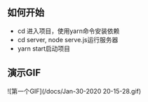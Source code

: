## 如何开始
- cd 进入项目，使用yarn命令安装依赖
- cd server, node serve.js运行服务器
- yarn start启动项目

## 演示GIF
![第一个GIF](/docs/Jan-30-2020 20-15-28.gif)
